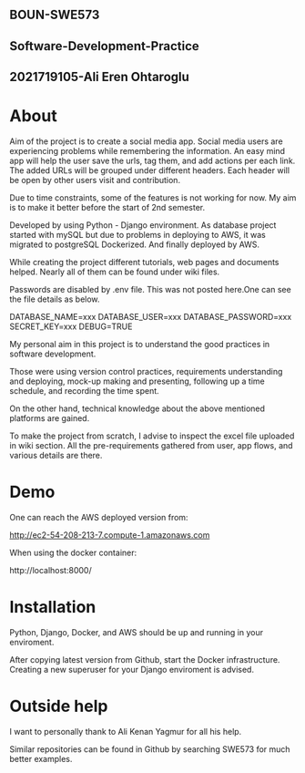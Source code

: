 ##              BOUN-SWE573

##      Software-Development-Practice

##        2021719105-Ali Eren Ohtaroglu


# About

Aim of the project is to create a social media app. Social media users are experiencing problems while remembering the information.
An easy mind app will help the user save the urls, tag them, and add actions per each link. The added URLs will be grouped under different headers.
Each header will be open by other users visit and contribution. 

Due to time constraints, some of the features is not working for now. My aim is to make it better before the start of 2nd semester.

Developed by using Python - Django environment. As database project started with mySQL but due to problems in deploying to AWS, it was migrated to postgreSQL Dockerized. And finally deployed by AWS.

While creating the project different tutorials, web pages and documents helped. Nearly all of them can be found under wiki files. 

Passwords are disabled by .env file. This was not posted here.One can see the file details as below. 

DATABASE_NAME=xxx
DATABASE_USER=xxx
DATABASE_PASSWORD=xxx
SECRET_KEY=xxx
DEBUG=TRUE

My personal aim in this project is to understand the good practices in software development. 

Those were using version control practices, requirements understanding and deploying, mock-up making and presenting, following up a time schedule, and recording the time spent.

On the other hand, technical knowledge about the above mentioned platforms are gained. 

To make the project from scratch, I advise to inspect the excel file uploaded in wiki section. All the pre-requirements gathered from user, app flows, and various details are there.

# Demo

One can reach the AWS deployed version from:

http://ec2-54-208-213-7.compute-1.amazonaws.com

When using the docker container:

http://localhost:8000/

# Installation

Python, Django, Docker, and AWS should be up and running in your enviroment. 

After copying latest version from Github, start the Docker infrastructure. Creating a new superuser for your Django enviroment is advised.

# Outside help

I want to personally thank to Ali Kenan Yagmur for all his help.

Similar repositories can be found in Github by searching SWE573 for much better examples. 

